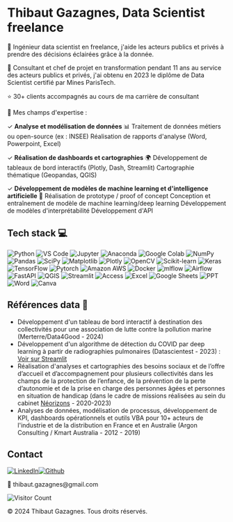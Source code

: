 Thibaut Gazagnes, Data Scientist freelance
==========================================
  
👋 Ingénieur data scientist en freelance, j'aide les acteurs publics et privés à prendre des décisions éclairées grâce à la donnée. 

👤 Consultant et chef de projet en transformation pendant 11 ans au service des acteurs publics et privés, j'ai obtenu en 2023 le diplôme de Data Scientist certifié par Mines ParisTech. 

⭐️ 30+ clients accompagnés au cours de ma carrière de consultant

🎯 Mes champs d'expertise : 

✓ **Analyse et modélisation de données** 📊
Traitement de données métiers ou open-source (ex : INSEE)
Réalisation de rapports d'analyse (Word, Powerpoint, Excel)

✓ **Réalisation de dashboards et cartographies** 🌍
Développement de tableaux de bord interactifs (Plotly, Dash, Streamlit)
Cartographie thématique (Geopandas, QGIS)

✓ **Développement de modèles de machine learning et d'intelligence artificielle** 🤖
Réalisation de prototype / proof of concept
Conception et entraînement de modèle de machine learning/deep learning
Développement de modèles d'interprétabilité 
Développement d'API

Tech stack 💻 
------------

![Python](https://img.shields.io/badge/python-3670A0?style=for-the-badge&logo=python&logoColor=ffdd54) ![VS Code](https://img.shields.io/badge/VSCode-0078D4?style=for-the-badge&logo=visual%20studio%20code&logoColor=white) ![Jupyter](https://img.shields.io/badge/Jupyter-F37626.svg?&style=for-the-badge&logo=Jupyter&logoColor=white) ![Anaconda](https://img.shields.io/badge/Anaconda-%2344A833.svg?style=for-the-badge&logo=anaconda&logoColor=white) ![Google Colab](https://img.shields.io/badge/Colab-F9AB00?style=for-the-badge&logo=googlecolab&color=525252) ![NumPy](https://img.shields.io/badge/numpy-%23013243.svg?style=for-the-badge&logo=numpy&logoColor=white) ![Pandas](https://img.shields.io/badge/pandas-%23150458.svg?style=for-the-badge&logo=pandas&logoColor=white) 
![SciPy](https://img.shields.io/badge/SciPy-%230C55A5.svg?style=for-the-badge&logo=scipy&logoColor=%white)
![Matplotlib](https://img.shields.io/badge/Matplotlib-%23ffffff.svg?style=for-the-badge&logo=Matplotlib&logoColor=black)
![Plotly](https://img.shields.io/badge/Plotly-%233F4F75.svg?style=for-the-badge&logo=plotly&logoColor=white)
![OpenCV](https://img.shields.io/badge/OpenCV-27338e?style=for-the-badge&logo=OpenCV&logoColor=white) 
![Scikit-learn](https://img.shields.io/badge/scikit--learn-%23F7931E.svg?style=for-the-badge&logo=scikit-learn&logoColor=white) 
![Keras](https://img.shields.io/badge/Keras-%23D00000.svg?style=for-the-badge&logo=Keras&logoColor=white) ![TensorFlow](https://img.shields.io/badge/TensorFlow-%23FF6F00.svg?style=for-the-badge&logo=TensorFlow&logoColor=white) 
![Pytorch](https://img.shields.io/badge/PyTorch-EE4C2C?style=for-the-badge&logo=pytorch&logoColor=white)
![Amazon AWS](https://img.shields.io/badge/Amazon_AWS-FF9900?style=for-the-badge&logo=amazonaws&logoColor=white) ![Docker](https://img.shields.io/badge/Docker-2CA5E0?style=for-the-badge&logo=docker&logoColor=white) 
![mlflow](https://img.shields.io/badge/mlflow-%23d9ead3.svg?style=for-the-badge&logo=numpy&logoColor=blue)
![Airflow](https://img.shields.io/badge/Airflow-017CEE?style=for-the-badge&logo=Apache%20Airflow&logoColor=white) 
![FastAPI](https://img.shields.io/badge/fastapi-109989?style=for-the-badge&logo=FASTAPI&logoColor=white) ![QGIS](https://img.shields.io/badge/qgis-93b023?&style=for-the-badge&logo=qgis&logoColor=white) ![Streamlit](https://img.shields.io/badge/Streamlit-FF4B4B?style=for-the-badge&logo=Streamlit&logoColor=white) 
![Access](https://img.shields.io/badge/Microsoft_Access-A4373A?style=for-the-badge&logo=microsoft-access&logoColor=white) ![Excel](https://img.shields.io/badge/Microsoft_Excel-217346?style=for-the-badge&logo=microsoft-excel&logoColor=white) 
![Google Sheets](https://img.shields.io/badge/Google%20Sheets-34A853?style=for-the-badge&logo=google-sheets&logoColor=white) ![PPT](https://img.shields.io/badge/Microsoft_PowerPoint-B7472A?style=for-the-badge&logo=microsoft-powerpoint&logoColor=white) ![Word](https://img.shields.io/badge/Microsoft_Word-2B579A?style=for-the-badge&logo=microsoft-word&logoColor=white)  ![Canva](https://img.shields.io/badge/Canva-%2300C4CC.svg?&style=for-the-badge&logo=Canva&logoColor=white) 

Références data 🧮
------------

- Développement d'un tableau de bord interactif à destination des collectivités pour une association de lutte contre la pollution marine (Merterre/Data4Good - 2024)
- Développement d'un algorithme de détection du COVID par deep learning à partir de radiographies pulmonaires (Datascientest - 2023) : [Voir sur Streamlit](https://octbdspulmoscan-v9ccdj4bdtzktedwkx7d3u.streamlit.app/)
- Réalisation d'analyses et cartographies des besoins sociaux et de l’offre d’accueil et d’accompagnement pour plusieurs collectivités dans les champs de la protection de l’enfance, de la prévention de la perte d’autonomie et de la prise en charge des personnes âgées et personnes en situation de handicap (dans le cadre de missions réalisées au sein du cabinet [Néorizons](https://www.linkedin.com/company/n%C3%A9orizons/) - 2020-2023)
- Analyses de données, modélisation de processus, développement de KPI, dashboards opérationnels et outils VBA pour 10+ acteurs de l'industrie et de la distribution en France et en Australie (Argon Consulting / Kmart Australia - 2012 - 2019)


Contact
------------
[![LinkedIn](https://img.shields.io/badge/LinkedIn-0077B5?style=for-the-badge&logo=linkedin&logoColor=white)](https://linkedin.com/in/thibautgazagnes/)[![Github](https://img.shields.io/badge/GitHub-100000?style=for-the-badge&logo=github&logoColor=white)](https://github.com/tgazagnes/)
   

💬  thib<!-- commentaire -->aut.ga<!-- commentaire -->zagnes<!-- commentaire -->@<!-- commentaire -->gmail.com


![Visitor Count](https://profile-counter.glitch.me/tgazagnes/count.svg)

© 2024 Thibaut Gazagnes. Tous droits réservés.
